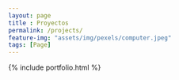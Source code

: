 ```yaml
--- 
layout: page
title : Proyectos 
permalink: /projects/
feature-img: "assets/img/pexels/computer.jpeg"
tags: [Page]
---
```


{% include portfolio.html %}
